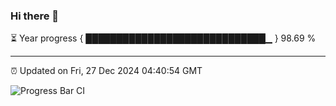 ### Hi there 👋

⏳ Year progress { █████████████████████████████▁ } 98.69 %

---

⏰ Updated on Fri, 27 Dec 2024 04:40:54 GMT

![Progress Bar CI](https://github.com/IshwaranRudhara/GIT-ACTION/workflows/Progress%20Bar%20CI/badge.svg)
